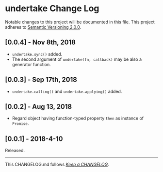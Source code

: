#   undertake Change Log

Notable changes to this project will be documented in this file. This project adheres to [Semantic Versioning 2.0.0](http://semver.org/).

##  [0.0.4] - Nov 8th, 2018

*   `undertake.sync()` added.
*   The second argument of `undertake(fn, callback)` may be also a generator function.

##  [0.0.3] - Sep 17th, 2018

*   `undertake.calling()` and `undertake.applying()` added.

##  [0.0.2] - Aug 13, 2018

*   Regard object having function-typed property `then` as instance of `Promise`.

##	[0.0.1] - 2018-4-10

Released.

---
This CHANGELOG.md follows [*Keep a CHANGELOG*](http://keepachangelog.com/).

